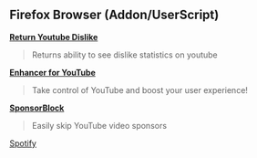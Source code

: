 ## **Firefox Browser (Addon/UserScript)**

[**Return Youtube Dislike**](https://addons.mozilla.org/en-US/firefox/addon/return-youtube-dislikes/)
>Returns ability to see dislike statistics on youtube

[**Enhancer for YouTube**](https://addons.mozilla.org/en-US/firefox/addon/enhancer-for-youtube/?utm_source=addons.mozilla.org&utm_medium=referral&utm_content=recommended_fallback)
>Take control of YouTube and boost your user experience!

[**SponsorBlock**](https://addons.mozilla.org/en-US/firefox/addon/sponsorblock/)
>Easily skip YouTube video sponsors


[Spotify](https://github.com/amd64fox/SpotX)
